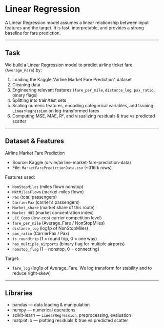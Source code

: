 # Linear Regression

A Linear Regression model assumes a linear relationship between input features and the target. It is fast, interpretable, and provides a strong baseline for fare prediction.

---

## Task

We build a Linear Regression model to predict airline ticket fare (`Average_Fare`) by:
1. Loading the Kaggle “Airline Market Fare Prediction” dataset  
2. Cleaning data
3. Engineering relevant features (`fare_per_mile`, `distance_log`, `pax_ratio`, binary flags)  
4. Splitting into train/test sets  
5. Scaling numeric features, encoding categorical variables, and training `LinearRegression` on log-transformed fares  
6. Computing MSE, MAE, R², and visualizing residuals & true vs predicted scatter  

---

## Dataset & Features

Airline Market Fare Prediction  
- Source: Kaggle (orvile/airline-market-fare-prediction-data)  
- File: `MarketFarePredictionData.csv` (~316 k rows)  

Features used:  
- `NonStopMiles` (miles flown nonstop)  
- `MktMilesFlown` (market-miles flown)  
- `Pax` (total passengers)  
- `CarrierPax` (carrier’s passengers)  
- `Market_share` (market share of this route)  
- `Market_HHI` (market concentration index)  
- `LCC_Comp` (low-cost carrier competition level)  
- `fare_per_mile` (Average_Fare / NonStopMiles)  
- `distance_log` (log1p of NonStopMiles)  
- `pax_ratio` (CarrierPax / Pax)  
- `is_roundtrip` (1 = round trip, 0 = one way)  
- `has_multiple_airports` (binary flag for multiple airports)  
- `nonstop_flag` (1 = nonstop, 0 = connecting)  

Target:  
- `fare_log` (log1p of Average_Fare. We log transform for stability and to reduce right-skew)  

---

## Libraries  
- pandas — data loading & manipulation  
- numpy — numerical operations  
- scikit-learn — `LinearRegression`, preprocessing, evaluation  
- matplotlib — plotting residuals & true vs predicted scatter
